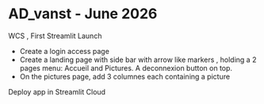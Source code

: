 # AD_vanst - June 2026
WCS , First Streamlit Launch

- Create a login access page
- Create a landing page with side bar with arrow like markers , holding a 2 pages menu:  Accueil and Pictures. A deconnexion button on top.
- On the pictures page, add 3 columnes each containing a picture 

Deploy app in Streamlit Cloud

